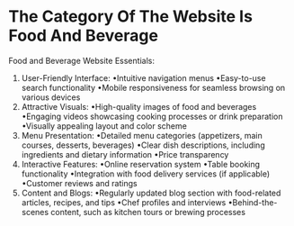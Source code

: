 # The Category Of The Website Is Food And Beverage

Food and Beverage Website Essentials:
1. User-Friendly Interface:
•Intuitive navigation menus
•Easy-to-use search functionality
•Mobile responsiveness for seamless browsing on various devices
2. Attractive Visuals:
•High-quality images of food and beverages
•Engaging videos showcasing cooking processes or drink preparation
•Visually appealing layout and color scheme
3. Menu Presentation:
•Detailed menu categories (appetizers, main courses, desserts, beverages)
•Clear dish descriptions, including ingredients and dietary information
•Price transparency
4. Interactive Features:
•Online reservation system
•Table booking functionality
•Integration with food delivery services (if applicable)
•Customer reviews and ratings
5. Content and Blogs:
•Regularly updated blog section with food-related articles, recipes, and tips
•Chef profiles and interviews
•Behind-the-scenes content, such as kitchen tours or brewing processes
